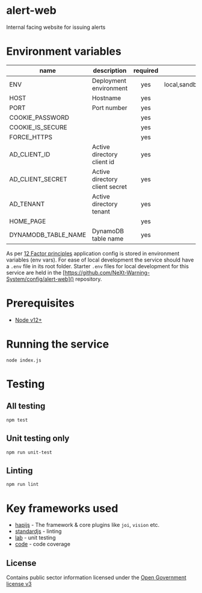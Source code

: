 # alert-web

Internal facing website for issuing alerts

# Environment variables

| name                    | description                    | required   | valid                         |
| ----------              | ------------------             | :--------: | :---------------------------: |
| ENV                     | Deployment environment         | yes        | local,sandbox,test,production |
| HOST                    | Hostname                       | yes        |                               |
| PORT                    | Port number                    | yes        |                               |
| COOKIE_PASSWORD         |                                | yes        |                               |
| COOKIE_IS_SECURE        |                                | yes        |                               |
| FORCE_HTTPS             |                                | yes        |                               |
| AD_CLIENT_ID            | Active directory client id     | yes        |                               |
| AD_CLIENT_SECRET        | Active directory client secret | yes        |                               |
| AD_TENANT               | Active directory tenant        | yes        |                               |
| HOME_PAGE               |                                | yes        |                               |
| DYNAMODB_TABLE_NAME     | DynamoDB table name            | yes        |                               |

As per [12 Factor principles](https://12factor.net/config) application config is stored in environment variables (env vars). For ease of local development the service should have a `.env` file in its root folder. Starter `.env` files for local development for this service are held in the [https://github.com/NeXt-Warning-System/config/alert-web]() repository.

# Prerequisites

* [Node v12+](https://nodejs.org/en/download/)

# Running the service

`node index.js`

# Testing

## All testing

`npm test`

## Unit testing only

`npm run unit-test`

## Linting

`npm run lint`

# Key frameworks used

- [hapijs](https://github.com/hapijs/hapi) - The framework & core plugins like `joi`, `vision` etc.
- [standardjs](http://standardjs.com/) - linting
- [lab](https://github.com/hapijs/lab) - unit testing
- [code](https://github.com/hapijs/code) - code coverage

## License

Contains public sector information licensed under the [Open Government license v3](./LICENCE)
